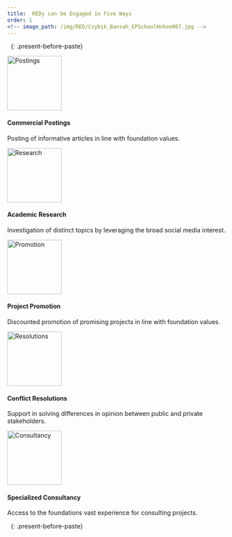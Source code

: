 ```yaml
---
title:  REDy can be Engaged in Five Ways
order: 1
<!-- image_path: /img/RED/Czybik_Bansah_EPSchoolHohoe007.jpg -->
---
```


&nbsp;
{: .present-before-paste}

<div class="row justify-content-center text-center">
	<div class="col-lg-4 col-6">
		<div class="emedia_holder my-3">
			<div class="emedia_wrap">
				<div class="emedia_img_holder mb-3">
					<div class="emedia_img_wrap"><img src="{{site.baseurl}}/img/Posting.png" alt="Postings" class="img-fluid emedia_img" width="125"></div>
				</div>
				<div class="emedia_txt_holder">
					<div class="emedia_txt_wrap">
						<h4>Commercial Postings</h4>
						<p>Posting of informative articles in line with foundation values.</p>
					</div>
				</div>
			</div>
		</div>
	</div>
	<div class="col-lg-4 col-6">
		<div class="emedia_holder my-3">
			<div class="emedia_wrap">
				<div class="emedia_img_holder mb-3">
					<div class="emedia_img_wrap"><img src="{{site.baseurl}}/img/Research.png" alt="Research" class="img-fluid emedia_img" width="125"></div>
				</div>
				<div class="emedia_txt_holder">
					<div class="emedia_txt_wrap">
						<h4>Academic Research</h4>
						<p>Investigation of distinct topics by leveraging the broad social media interest.</p>
					</div>
				</div>
			</div>
		</div>
	</div>
	<div class="col-lg-4 col-6">
		<div class="emedia_holder my-3">
			<div class="emedia_wrap">
				<div class="emedia_img_holder mb-3">
					<div class="emedia_img_wrap"><img src="{{site.baseurl}}/img/promotion.png" alt="Promotion" class="img-fluid emedia_img" width="125"></div>
				</div>
				<div class="emedia_txt_holder">
					<div class="emedia_txt_wrap">
						<h4>Project Promotion</h4>
						<p>Discounted promotion of promising projects in line with foundation values.</p>
					</div>
				</div>
			</div>
		</div>
	</div>
	<div class="col-lg-4 col-6">
		<div class="emedia_holder my-3">
			<div class="emedia_wrap">
				<div class="emedia_img_holder mb-3">
					<div class="emedia_img_wrap"><img src="{{site.baseurl}}/img/resolutions.png" alt="Resolutions" class="img-fluid emedia_img" width="125"></div>
				</div>
				<div class="emedia_txt_holder">
					<div class="emedia_txt_wrap">
						<h4>Conflict Resolutions</h4>
						<p>Support in solving differences in opinion between public and private stakeholders.</p>
					</div>
				</div>
			</div>
		</div>
	</div>
	<div class="col-lg-4 col-6">
		<div class="emedia_holder my-3">
			<div class="emedia_wrap">
				<div class="emedia_img_holder mb-3">
					<div class="emedia_img_wrap"><img src="{{site.baseurl}}/img/consultancy.png" alt="Consultancy" class="img-fluid emedia_img" width="125"></div>
				</div>
				<div class="emedia_txt_holder">
					<div class="emedia_txt_wrap">
						<h4>Specialized Consultancy</h4>
						<p>Access to the foundations vast experience for consulting projects.</p>
					</div>
				</div>
			</div>
		</div>
	</div>
</div>

&nbsp;
{: .present-before-paste}